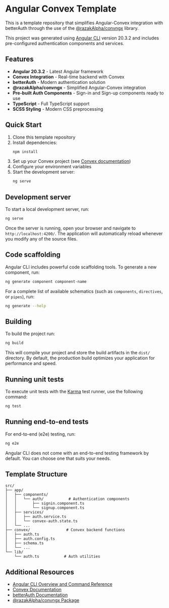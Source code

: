 # Angular Convex Template

This is a template repository that simplifies Angular-Convex integration with betterAuth through the use of the [@razakAlpha/convngx](https://www.npmjs.com/package/@razakAlpha/convngx) library.

This project was generated using [Angular CLI](https://github.com/angular/angular-cli) version 20.3.2 and includes pre-configured authentication components and services.

## Features

- **Angular 20.3.2** - Latest Angular framework
- **Convex Integration** - Real-time backend with Convex
- **betterAuth** - Modern authentication solution
- **@razakAlpha/convngx** - Simplified Angular-Convex integration
- **Pre-built Auth Components** - Sign-in and Sign-up components ready to use
- **TypeScript** - Full TypeScript support
- **SCSS Styling** - Modern CSS preprocessing

## Quick Start

1. Clone this template repository
2. Install dependencies:
   ```bash
   npm install
   ```
3. Set up your Convex project (see [Convex documentation](https://docs.convex.dev))
4. Configure your environment variables
5. Start the development server:
   ```bash
   ng serve
   ```

## Development server

To start a local development server, run:

```bash
ng serve
```

Once the server is running, open your browser and navigate to `http://localhost:4200/`. The application will automatically reload whenever you modify any of the source files.

## Code scaffolding

Angular CLI includes powerful code scaffolding tools. To generate a new component, run:

```bash
ng generate component component-name
```

For a complete list of available schematics (such as `components`, `directives`, or `pipes`), run:

```bash
ng generate --help
```

## Building

To build the project run:

```bash
ng build
```

This will compile your project and store the build artifacts in the `dist/` directory. By default, the production build optimizes your application for performance and speed.

## Running unit tests

To execute unit tests with the [Karma](https://karma-runner.github.io) test runner, use the following command:

```bash
ng test
```

## Running end-to-end tests

For end-to-end (e2e) testing, run:

```bash
ng e2e
```

Angular CLI does not come with an end-to-end testing framework by default. You can choose one that suits your needs.

## Template Structure

```
src/
├── app/
│   ├── components/
│   │   └── auth/           # Authentication components
│   │       ├── signin.component.ts
│   │       └── signup.component.ts
│   ├── services/
│   │   ├── auth.service.ts
│   │   └── convex-auth.state.ts
│   └── ...
├── convex/                # Convex backend functions
│   ├── auth.ts
│   ├── auth.config.ts
│   ├── schema.ts
│   └── ...
└── lib/
    └── auth.ts           # Auth utilities
```

## Additional Resources

- [Angular CLI Overview and Command Reference](https://angular.dev/tools/cli)
- [Convex Documentation](https://docs.convex.dev)
- [betterAuth Documentation](https://www.better-auth.com)
- [@razakAlpha/convngx Package](https://www.npmjs.com/package/@razakAlpha/convngx)
